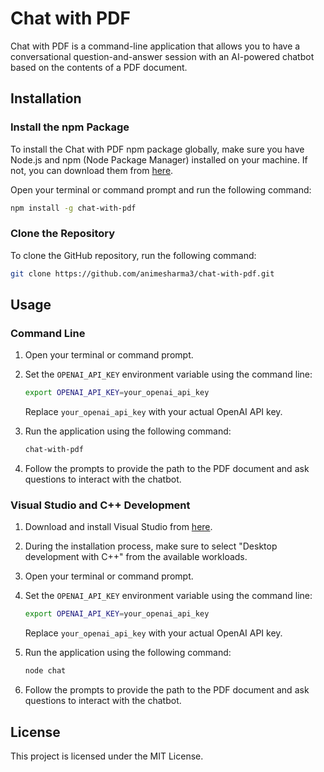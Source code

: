 # Chat with PDF

Chat with PDF is a command-line application that allows you to have a conversational question-and-answer session with an AI-powered chatbot based on the contents of a PDF document.

## Installation

### Install the npm Package

To install the Chat with PDF npm package globally, make sure you have Node.js and npm (Node Package Manager) installed on your machine. If not, you can download them from [here](https://nodejs.org).

Open your terminal or command prompt and run the following command:

```bash
npm install -g chat-with-pdf
```

### Clone the Repository

To clone the GitHub repository, run the following command:

```bash
git clone https://github.com/animesharma3/chat-with-pdf.git
```

## Usage

### Command Line

1. Open your terminal or command prompt.

2. Set the `OPENAI_API_KEY` environment variable using the command line:

   ```bash
   export OPENAI_API_KEY=your_openai_api_key
   ```

   Replace `your_openai_api_key` with your actual OpenAI API key.

3. Run the application using the following command:

   ```bash
   chat-with-pdf
   ```

4. Follow the prompts to provide the path to the PDF document and ask questions to interact with the chatbot.

### Visual Studio and C++ Development

1. Download and install Visual Studio from [here](https://visualstudio.microsoft.com/downloads/).

2. During the installation process, make sure to select "Desktop development with C++" from the available workloads.

3. Open your terminal or command prompt.

4. Set the `OPENAI_API_KEY` environment variable using the command line:

   ```bash
   export OPENAI_API_KEY=your_openai_api_key
   ```

   Replace `your_openai_api_key` with your actual OpenAI API key.

5. Run the application using the following command:

   ```bash
   node chat
   ```

6. Follow the prompts to provide the path to the PDF document and ask questions to interact with the chatbot.

## License

This project is licensed under the MIT License.
